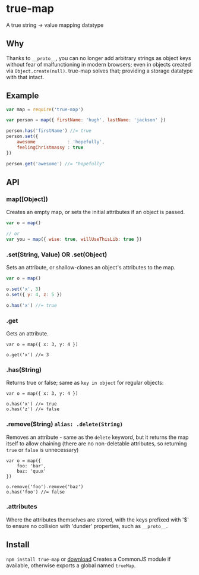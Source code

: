 # true-map

A true string -> value mapping datatype

## Why

Thanks to `__proto__`, you can no longer add arbitrary strings as object keys without fear of malfunctioning in modern browsers; even in objects created via `Object.create(null)`.  true-map solves that; providing a storage datatype with that intact.

## Example

```javascript
var map = require('true-map')

var person = map({ firstName: 'hugh', lastName: 'jackson' })

person.has('firstName') //= true
person.set({ 
    awesome            : 'hopefully',
    feelingChristmassy : true
})

person.get('awesome') //= "hopefully"
```

## API 

### map([Object])

Creates an empty map, or sets the initial attributes if an object is passed.

```javascript
var o = map()

// or
var you = map({ wise: true, willUseThisLib: true })
```

### .set(String, Value) OR .set(Object)

Sets an attribute, or shallow-clones an object's attributes to the map.

```javascript
var o = map()

o.set('x', 3) 
o.set({ y: 4, z: 5 })

o.has('x') //= true
```

### .get

Gets an attribute.

``` 
var o = map({ x: 3, y: 4 })

o.get('x') //= 3
```

### .has(String)

Returns true or false; same as `key in object` for regular objects:

```
var o = map({ x: 3, y: 4 })

o.has('x') //= true
o.has('z') //= false
```

### .remove(String) `alias: .delete(String)`

Removes an attribute - same as the `delete` keyword, but it returns the map itself to allow chaining (there are no non-deletable attributes, so returning `true` or `false` is unnecessary)

```
var o = map({ 
    foo: 'bar',
    baz: 'quux'
})

o.remove('foo').remove('baz')
o.has('foo') //= false
```

### .attributes

Where the attributes themselves are stored, with the keys prefixed with '$' to ensure no collision with 'dunder' properties, such as `__proto__`.

## Install 

`npm install true-map` or [download](https://raw.github.com/hughfdjackson/tap/master/tap.js) Creates a CommonJS module if available, otherwise exports a global named `trueMap`.
